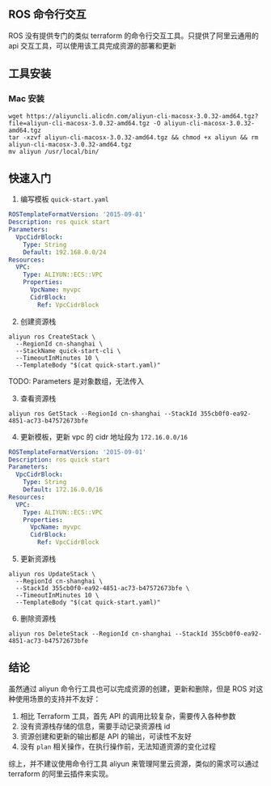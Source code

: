 ## ROS 命令行交互

ROS 没有提供专门的类似 terraform 的命令行交互工具。只提供了阿里云通用的 api 交互工具，可以使用该工具完成资源的部署和更新

## 工具安装

### Mac 安装

```shell
wget https://aliyuncli.alicdn.com/aliyun-cli-macosx-3.0.32-amd64.tgz?file=aliyun-cli-macosx-3.0.32-amd64.tgz -O aliyun-cli-macosx-3.0.32-amd64.tgz
tar -xzvf aliyun-cli-macosx-3.0.32-amd64.tgz && chmod +x aliyun && rm aliyun-cli-macosx-3.0.32-amd64.tgz
mv aliyun /usr/local/bin/
```

## 快速入门

1. 编写模板 `quick-start.yaml`

```yaml
ROSTemplateFormatVersion: '2015-09-01'
Description: ros quick start
Parameters:
  VpcCidrBlock:
    Type: String
    Default: 192.168.0.0/24
Resources:
  VPC:
    Type: ALIYUN::ECS::VPC
    Properties:
      VpcName: myvpc
      CidrBlock:
        Ref: VpcCidrBlock
```

2. 创建资源栈

```shell
aliyun ros CreateStack \
  --RegionId cn-shanghai \
  --StackName quick-start-cli \
  --TimeoutInMinutes 10 \
  --TemplateBody "$(cat quick-start.yaml)"
```

TODO: Parameters 是对象数组，无法传入

3. 查看资源栈

```shell
aliyun ros GetStack --RegionId cn-shanghai --StackId 355cb0f0-ea92-4851-ac73-b47572673bfe
```

4. 更新模板，更新 vpc 的 cidr 地址段为 `172.16.0.0/16`

```yaml
ROSTemplateFormatVersion: '2015-09-01'
Description: ros quick start
Parameters:
  VpcCidrBlock:
    Type: String
    Default: 172.16.0.0/16
Resources:
  VPC:
    Type: ALIYUN::ECS::VPC
    Properties:
      VpcName: myvpc
      CidrBlock:
        Ref: VpcCidrBlock
```

5. 更新资源栈

```shell
aliyun ros UpdateStack \
  --RegionId cn-shanghai \
  --StackId 355cb0f0-ea92-4851-ac73-b47572673bfe \
  --TimeoutInMinutes 10 \
  --TemplateBody "$(cat quick-start.yaml)"
```

6. 删除资源栈

```shell
aliyun ros DeleteStack --RegionId cn-shanghai --StackId 355cb0f0-ea92-4851-ac73-b47572673bfe
```

## 结论

虽然通过 aliyun 命令行工具也可以完成资源的创建，更新和删除，但是 ROS 对这种使用场景的支持并不友好：

1. 相比 Terraform 工具，首先 API 的调用比较复杂，需要传入各种参数
2. 没有资源栈存储的信息，需要手动记录资源栈 id
3. 资源创建和更新的输出都是 API 的输出，可读性不友好
4. 没有 `plan` 相关操作，在执行操作前，无法知道资源的变化过程

综上，并不建议使用命令行工具 aliyun 来管理阿里云资源，类似的需求可以通过 terraform 的阿里云插件来实现。
